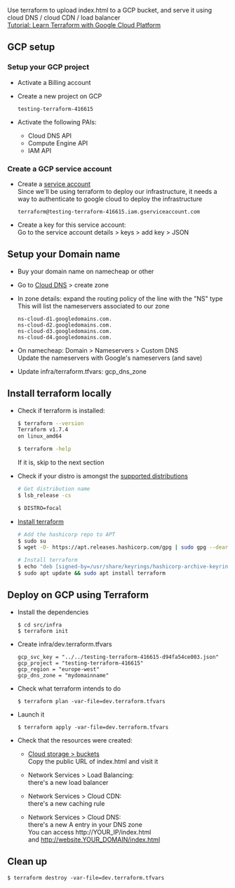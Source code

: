 
Use terraform to upload index.html to a GCP bucket, and serve it using cloud DNS / cloud CDN / load balancer  
[Tutorial: Learn Terraform with Google Cloud Platform](https://www.youtube.com/watch?v=VCayKl82Lt8&pp=ygUWZnJlZWNvZGVjYW1wIHRlcnJhZm9ybQ%3D%3D)

## GCP setup

### Setup your GCP project

* Activate a Billing account

* Create a new project on GCP

  ```
  testing-terraform-416615
  ```

* Activate the following PAIs:

  - Cloud DNS API
  - Compute Engine API
  - IAM API

### Create a GCP service account

* Create a [service account](https://console.cloud.google.com/iam-admin/serviceaccounts)  
  Since we'll be using terraform to deploy our infrastructure, it needs a way to authenticate to google cloud to deploy the infrastructure

  ```
  terraform@testing-terraform-416615.iam.gserviceaccount.com
  ```

* Create a key for this service account:  
  Go to the service account details > keys > add key > JSON  

## Setup your Domain name

* Buy your domain name on namecheap or other

* Go to [Cloud DNS](https://console.cloud.google.com/net-services/dns/zones) > create zone

* In zone details: expand the routing policy of the line with the "NS" type  
  This will list the nameservers associated to our zone

  ```
  ns-cloud-d1.googledomains.com.
  ns-cloud-d2.googledomains.com.
  ns-cloud-d3.googledomains.com.
  ns-cloud-d4.googledomains.com. 
  ```

* On namecheap: Domain > Nameservers > Custom DNS  
  Update the nameservers with Google's nameservers (and save)

* Update infra/terraform.tfvars: gcp_dns_zone

## Install terraform locally

* Check if terraform is installed:

  ``` bash
  $ terraform --version
  Terraform v1.7.4
  on linux_amd64

  $ terraform -help
  ```

  If it is, skip to the next section

* Check if your distro is amongst the [supported distributions](https://www.hashicorp.com/official-packaging-guide?ajs_aid=b55b19b1-c3c9-47fa-ac93-6a1d93be9e0d&product_intent=terraform)

  ``` bash
  # Get distribution name
  $ lsb_release -cs

  $ DISTRO=focal
  ```

* [Install terraform](https://developer.hashicorp.com/terraform/install)

  ``` bash
  # Add the hashicorp repo to APT
  $ sudo su
  $ wget -O- https://apt.releases.hashicorp.com/gpg | sudo gpg --dearmor -o /usr/share/keyrings/hashicorp-archive-keyring.gpg

  # Install terraform
  $ echo "deb [signed-by=/usr/share/keyrings/hashicorp-archive-keyring.gpg] https://apt.releases.hashicorp.com $DISTRO main" | sudo tee /etc/apt/sources.list.d/hashicorp.list
  $ sudo apt update && sudo apt install terraform
  ```

## Deploy on GCP using Terraform

* Install the dependencies

  ```
  $ cd src/infra
  $ terraform init
  ```

* Create infra/dev.terraform.tfvars

  ```
  gcp_svc_key = "../../testing-terraform-416615-d94fa54ce003.json"
  gcp_project = "testing-terraform-416615"
  gcp_region = "europe-west"
  gcp_dns_zone = "mydomainname"
  ```

* Check what terraform intends to do

  ```
  $ terraform plan -var-file=dev.terraform.tfvars
  ```

* Launch it

  ```
  $ terraform apply -var-file=dev.terraform.tfvars
  ```

* Check that the resources were created:

  - [Cloud storage > buckets](https://console.cloud.google.com/storage/browser)  
    Copy the public URL of index.html and visit it

  - Network Services > Load Balancing:  
    there's a new load balancer

  - Network Services > Cloud CDN:  
    there's a new caching rule

  - Network Services > Cloud DNS:  
    there's a new A entry in your DNS zone  
    You can access http://YOUR_IP/index.html  
    and http://website.YOUR_DOMAIN/index.html

## Clean up

```
$ terraform destroy -var-file=dev.terraform.tfvars
```
